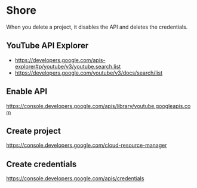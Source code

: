 Shore
=====

When you delete a project, it disables the API and deletes the credentials.

YouTube API Explorer
--------------------

- https://developers.google.com/apis-explorer#p/youtube/v3/youtube.search.list
- https://developers.google.com/youtube/v3/docs/search/list

Enable API
----------

https://console.developers.google.com/apis/library/youtube.googleapis.com

Create project
--------------

https://console.developers.google.com/cloud-resource-manager

Create credentials
------------------

https://console.developers.google.com/apis/credentials
